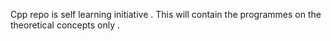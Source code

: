Cpp repo is self learning initiative .
This will contain the programmes on the theoretical concepts only . 
